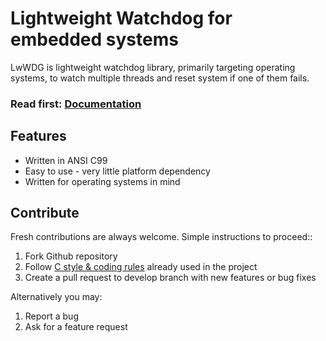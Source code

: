 # Lightweight Watchdog for embedded systems

LwWDG is lightweight watchdog library, primarily targeting operating systems,
to watch multiple threads and reset system if one of them fails.

<h3>Read first: <a href="http://docs.majerle.eu/projects/lwwdg/">Documentation</a></h3>

## Features

* Written in ANSI C99
* Easy to use - very little platform dependency
* Written for operating systems in mind

## Contribute

Fresh contributions are always welcome. Simple instructions to proceed::

1. Fork Github repository
2. Follow [C style & coding rules](https://github.com/MaJerle/c-code-style) already used in the project
3. Create a pull request to develop branch with new features or bug fixes

Alternatively you may:

1. Report a bug
2. Ask for a feature request
